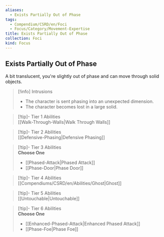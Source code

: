 ```yaml
---
aliases:
  - Exists Partially Out of Phase
tags:
  - Compendium/CSRD/en/Foci
  - Focus/Category/Movement-Expertise
title: Exists Partially Out of Phase
collection: Foci
kind: Focus
---
```

## Exists Partially Out of Phase  
A bit translucent, you're slightly out of phase and can move through solid objects.  

>[!info] Intrusions  
>- The character is sent phasing into an unexpected dimension.  
>- The character becomes lost in a large solid.  


>[!tip]- Tier 1 Abilities  
> [[Walk-Through-Walls|Walk Through Walls]]  


>[!tip]- Tier 2 Abilities  
> [[Defensive-Phasing|Defensive Phasing]]  


>[!tip]- Tier 3 Abilities  
> **Choose One**  
>- [[Phased-Attack|Phased Attack]]  
>- [[Phase-Door|Phase Door]]  


>[!tip]- Tier 4 Abilities  
> [[Compendiums/CSRD/en/Abilities/Ghost|Ghost]]  


>[!tip]- Tier 5 Abilities  
> [[Untouchable|Untouchable]]  


>[!tip]- Tier 6 Abilities  
> **Choose One**  
>- [[Enhanced-Phased-Attack|Enhanced Phased Attack]]  
>- [[Phase-Foe|Phase Foe]]
